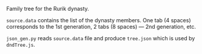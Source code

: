 Family tree for the Rurik dynasty.

```source.data``` contains the list of the dynasty members. One tab (4 spaces) corresponds to the 1st generation, 2 tabs (8 spaces) — 2nd generation, etc.

```json_gen.py``` reads ```source.data``` file and produce ```tree.json``` which is used by ```dndTree.js```.
